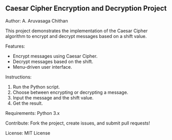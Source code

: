 Caesar Cipher Encryption and Decryption Project
----------------------------------------------

Author: A. Aruvasaga Chithan

This project demonstrates the implementation of the Caesar Cipher algorithm to encrypt and decrypt messages based on a shift value.

Features:
- Encrypt messages using Caesar Cipher.
- Decrypt messages based on the shift.
- Menu-driven user interface.

Instructions:
1. Run the Python script.
2. Choose between encrypting or decrypting a message.
3. Input the message and the shift value.
4. Get the result.

Requirements: Python 3.x

Contribute:
Fork the project, create issues, and submit pull requests!

License: MIT License
